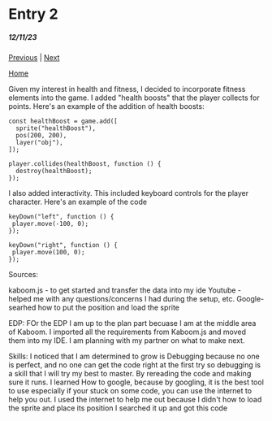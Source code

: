 # Entry 2
##### 12/11/23

[Previous](entry01.md) | [Next](entry03.md)

[Home](../README.md)

Given my interest in health and fitness, I decided to incorporate fitness elements into the game. I added "health boosts" that the player collects for points. Here's an example of the addition of health boosts:

```
const healthBoost = game.add([
  sprite("healthBoost"),
  pos(200, 200),
  layer("obj"),
]);

player.collides(healthBoost, function () {
  destroy(healthBoost);
});
```


I also added interactivity. This included keyboard controls for the player character. Here's an example of the code

 ```
 keyDown("left", function () {
  player.move(-100, 0);
});

keyDown("right", function () {
  player.move(100, 0);
});
```


Sources:

kaboom.js - to get started and transfer the data into my ide
Youtube - helped me with any questions/concerns I had during the setup, etc.
Google- searhed how to put the position and load the sprite



EDP:
FOr the EDP I am up to the plan part becuase I am  at the middle area of Kaboom.
I imported all the requirements from Kaboom.js and moved them into my IDE.
I am planning with my partner on what to make next.




Skills:
I noticed that I am determined to grow is Debugging because no one is perfect, and no one can get the code right at the first try so debugging is a skill that I will try my best to master. By rereading the code and making sure it runs.
I learned How to google,  because by googling, it is the best tool to use especially if your stuck on some code, you can use the internet to help you out. I used the internet to help me out because I didn't how to  load the sprite and place its position I searched it up and got this code
